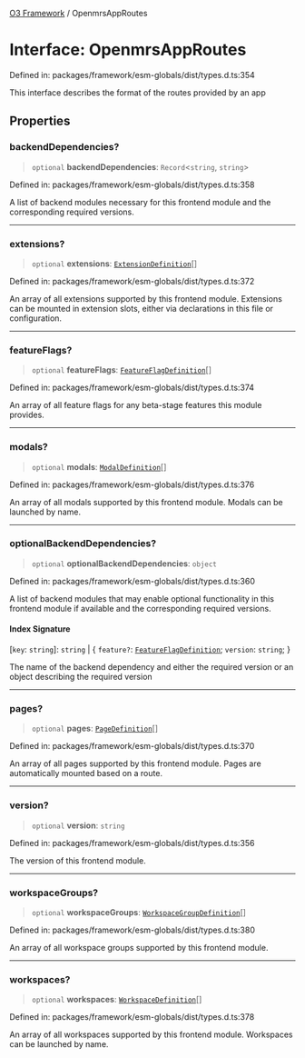 [O3 Framework](../API.md) / OpenmrsAppRoutes

# Interface: OpenmrsAppRoutes

Defined in: packages/framework/esm-globals/dist/types.d.ts:354

This interface describes the format of the routes provided by an app

## Properties

### backendDependencies?

> `optional` **backendDependencies**: `Record`\<`string`, `string`\>

Defined in: packages/framework/esm-globals/dist/types.d.ts:358

A list of backend modules necessary for this frontend module and the corresponding required versions.

***

### extensions?

> `optional` **extensions**: [`ExtensionDefinition`](../type-aliases/ExtensionDefinition.md)[]

Defined in: packages/framework/esm-globals/dist/types.d.ts:372

An array of all extensions supported by this frontend module. Extensions can be mounted in extension slots, either via declarations in this file or configuration.

***

### featureFlags?

> `optional` **featureFlags**: [`FeatureFlagDefinition`](FeatureFlagDefinition.md)[]

Defined in: packages/framework/esm-globals/dist/types.d.ts:374

An array of all feature flags for any beta-stage features this module provides.

***

### modals?

> `optional` **modals**: [`ModalDefinition`](../type-aliases/ModalDefinition.md)[]

Defined in: packages/framework/esm-globals/dist/types.d.ts:376

An array of all modals supported by this frontend module. Modals can be launched by name.

***

### optionalBackendDependencies?

> `optional` **optionalBackendDependencies**: `object`

Defined in: packages/framework/esm-globals/dist/types.d.ts:360

A list of backend modules that may enable optional functionality in this frontend module if available and the corresponding required versions.

#### Index Signature

\[`key`: `string`\]: `string` \| \{ `feature?`: [`FeatureFlagDefinition`](FeatureFlagDefinition.md); `version`: `string`; \}

The name of the backend dependency and either the required version or an object describing the required version

***

### pages?

> `optional` **pages**: [`PageDefinition`](../type-aliases/PageDefinition.md)[]

Defined in: packages/framework/esm-globals/dist/types.d.ts:370

An array of all pages supported by this frontend module. Pages are automatically mounted based on a route.

***

### version?

> `optional` **version**: `string`

Defined in: packages/framework/esm-globals/dist/types.d.ts:356

The version of this frontend module.

***

### workspaceGroups?

> `optional` **workspaceGroups**: [`WorkspaceGroupDefinition`](WorkspaceGroupDefinition.md)[]

Defined in: packages/framework/esm-globals/dist/types.d.ts:380

An array of all workspace groups supported by this frontend module.

***

### workspaces?

> `optional` **workspaces**: [`WorkspaceDefinition`](../type-aliases/WorkspaceDefinition.md)[]

Defined in: packages/framework/esm-globals/dist/types.d.ts:378

An array of all workspaces supported by this frontend module. Workspaces can be launched by name.
